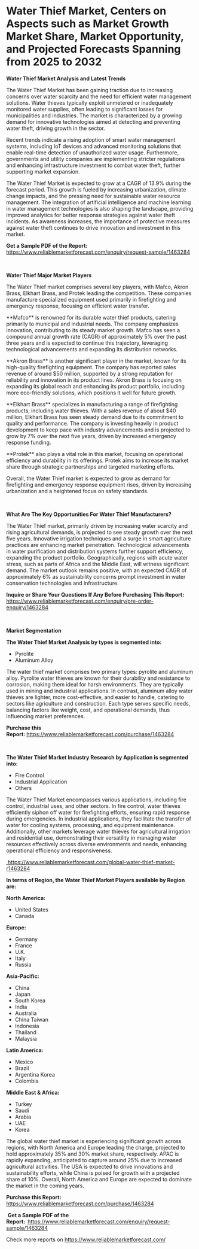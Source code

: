 <p><h1>Water Thief Market, Centers on Aspects such as Market Growth Market Share, Market Opportunity, and Projected Forecasts Spanning from 2025 to 2032</h1></p><p><strong>Water Thief Market Analysis and Latest Trends</strong></p>
<p><p>The Water Thief Market has been gaining traction due to increasing concerns over water scarcity and the need for efficient water management solutions. Water thieves typically exploit unmetered or inadequately monitored water supplies, often leading to significant losses for municipalities and industries. The market is characterized by a growing demand for innovative technologies aimed at detecting and preventing water theft, driving growth in the sector.</p><p>Recent trends indicate a rising adoption of smart water management systems, including IoT devices and advanced monitoring solutions that enable real-time detection of unauthorized water usage. Furthermore, governments and utility companies are implementing stricter regulations and enhancing infrastructure investment to combat water theft, further supporting market expansion.</p><p>The Water Thief Market is expected to grow at a CAGR of 13.9% during the forecast period. This growth is fueled by increasing urbanization, climate change impacts, and the pressing need for sustainable water resource management. The integration of artificial intelligence and machine learning in water management technologies is also shaping the landscape, providing improved analytics for better response strategies against water theft incidents. As awareness increases, the importance of protective measures against water theft continues to drive innovation and investment in this market.</p></p>
<p><strong>Get a Sample PDF of the Report:&nbsp;</strong> <a href="https://www.reliablemarketforecast.com/enquiry/request-sample/1463284?utm_campaign=2296&utm_medium=2&utm_source=Github&utm_content=ia&utm_term=18022025&utm_id=water-thief">https://www.reliablemarketforecast.com/enquiry/request-sample/1463284</a></p>
<p>&nbsp;</p>
<p><strong>Water Thief Major Market Players</strong></p>
<p><p>The Water Thief market comprises several key players, with Mafco, Akron Brass, Elkhart Brass, and Protek leading the competition. These companies manufacture specialized equipment used primarily in firefighting and emergency response, focusing on efficient water transfer.</p><p>**Mafco** is renowned for its durable water thief products, catering primarily to municipal and industrial needs. The company emphasizes innovation, contributing to its steady market growth. Mafco has seen a compound annual growth rate (CAGR) of approximately 5% over the past three years and is expected to continue this trajectory, leveraging technological advancements and expanding its distribution networks.</p><p>**Akron Brass** is another significant player in the market, known for its high-quality firefighting equipment. The company has reported sales revenue of around $50 million, supported by a strong reputation for reliability and innovation in its product lines. Akron Brass is focusing on expanding its global reach and enhancing its product portfolio, including more eco-friendly solutions, which positions it well for future growth.</p><p>**Elkhart Brass** specializes in manufacturing a range of firefighting products, including water thieves. With a sales revenue of about $40 million, Elkhart Brass has seen steady demand due to its commitment to quality and performance. The company is investing heavily in product development to keep pace with industry advancements and is projected to grow by 7% over the next five years, driven by increased emergency response funding.</p><p>**Protek** also plays a vital role in this market, focusing on operational efficiency and durability in its offerings. Protek aims to increase its market share through strategic partnerships and targeted marketing efforts.</p><p>Overall, the Water Thief market is expected to grow as demand for firefighting and emergency response equipment rises, driven by increasing urbanization and a heightened focus on safety standards.</p></p>
<p>&nbsp;</p>
<p><strong>What Are The Key Opportunities For Water Thief Manufacturers?</strong></p>
<p><p>The Water Thief market, primarily driven by increasing water scarcity and rising agricultural demands, is projected to see steady growth over the next five years. Innovative irrigation techniques and a surge in smart agriculture practices are enhancing market penetration. Technological advancements in water purification and distribution systems further support efficiency, expanding the product portfolio. Geographically, regions with acute water stress, such as parts of Africa and the Middle East, will witness significant demand. The market outlook remains positive, with an expected CAGR of approximately 6% as sustainability concerns prompt investment in water conservation technologies and infrastructure.</p></p>
<p><strong>Inquire or Share Your Questions If Any Before Purchasing This Report:</strong> <a href="https://www.reliablemarketforecast.com/enquiry/pre-order-enquiry/1463284?utm_campaign=2296&utm_medium=2&utm_source=Github&utm_content=ia&utm_term=18022025&utm_id=water-thief">https://www.reliablemarketforecast.com/enquiry/pre-order-enquiry/1463284</a></p>
<p>&nbsp;</p>
<p><strong>Market Segmentation</strong></p>
<p><strong>The Water Thief Market Analysis by types is segmented into:</strong></p>
<p><ul><li>Pyrolite</li><li>Aluminum Alloy</li></ul></p>
<p><p>The water thief market comprises two primary types: pyrolite and aluminum alloy. Pyrolite water thieves are known for their durability and resistance to corrosion, making them ideal for harsh environments. They are typically used in mining and industrial applications. In contrast, aluminum alloy water thieves are lighter, more cost-effective, and easier to handle, catering to sectors like agriculture and construction. Each type serves specific needs, balancing factors like weight, cost, and operational demands, thus influencing market preferences.</p></p>
<p><strong>Purchase this Report:&nbsp;</strong><a href="https://www.reliablemarketforecast.com/purchase/1463284?utm_campaign=2296&utm_medium=2&utm_source=Github&utm_content=ia&utm_term=18022025&utm_id=water-thief">https://www.reliablemarketforecast.com/purchase/1463284</a></p>
<p>&nbsp;</p>
<p><strong>The Water Thief Market Industry Research by Application is segmented into:</strong></p>
<p><ul><li>Fire Control</li><li>Industrial Application</li><li>Others</li></ul></p>
<p><p>The Water Thief Market encompasses various applications, including fire control, industrial uses, and other sectors. In fire control, water thieves efficiently siphon off water for firefighting efforts, ensuring rapid response during emergencies. In industrial applications, they facilitate the transfer of water for cooling systems, processing, and equipment maintenance. Additionally, other markets leverage water thieves for agricultural irrigation and residential use, demonstrating their versatility in managing water resources effectively across diverse environments and needs, enhancing operational efficiency and responsiveness.</p></p>
<p><a href="https://www.reliablemarketforecast.com/global-water-thief-market-r1463284?utm_campaign=2296&utm_medium=2&utm_source=Github&utm_content=ia&utm_term=18022025&utm_id=water-thief">&nbsp;https://www.reliablemarketforecast.com/global-water-thief-market-r1463284</a></p>
<p><strong>In terms of Region, the Water Thief Market Players available by Region are:</strong></p>
<p>
    <p> <strong> North America: </strong>
        <ul>
            <li>United States</li>
            <li>Canada</li>
        </ul>
        </p> 
    <p> <strong> Europe: </strong>
        <ul>
            <li>Germany</li>
            <li>France</li>
            <li>U.K.</li>
            <li>Italy</li>
            <li>Russia</li>
        </ul>
        </p> 
    <p> <strong> Asia-Pacific: </strong>
        <ul>
            <li>China</li>
            <li>Japan</li>
            <li>South Korea</li>
            <li>India</li>
            <li>Australia</li>
            <li>China Taiwan</li>
            <li>Indonesia</li>
            <li>Thailand</li>
            <li>Malaysia</li>
        </ul>
        </p> 
    <p> <strong> Latin America: </strong>
        <ul>
            <li>Mexico</li>
            <li>Brazil</li>
            <li>Argentina Korea</li>
            <li>Colombia</li>
        </ul>
        </p> 
    <p> <strong> Middle East & Africa: </strong>
        <ul>
            <li>Turkey</li>
            <li>Saudi</li>
            <li>Arabia</li>
            <li>UAE</li>
            <li>Korea</li>
        </ul>
    </p>
    </p>
<p><p>The global water thief market is experiencing significant growth across regions, with North America and Europe leading the charge, projected to hold approximately 35% and 30% market share, respectively. APAC is rapidly expanding, anticipated to capture around 25% due to increased agricultural activities. The USA is expected to drive innovations and sustainability efforts, while China is poised for growth with a projected share of 10%. Overall, North America and Europe are expected to dominate the market in the coming years.</p></p>
<p><strong>Purchase this Report: </strong><a href="https://www.reliablemarketforecast.com/purchase/1463284?utm_campaign=2296&utm_medium=2&utm_source=Github&utm_content=ia&utm_term=18022025&utm_id=water-thief">https://www.reliablemarketforecast.com/purchase/1463284</a></p>
<p>&nbsp;<strong>Get a Sample PDF of the Report:&nbsp;&nbsp;</strong><a href="https://www.reliablemarketforecast.com/enquiry/request-sample/1463284?utm_campaign=2296&utm_medium=2&utm_source=Github&utm_content=ia&utm_term=18022025&utm_id=water-thief">https://www.reliablemarketforecast.com/enquiry/request-sample/1463284</a></p>
<p><strong></strong></p>
<p>Check more reports on <a href="https://www.reliablemarketforecast.com/?utm_campaign=2296&utm_medium=2&utm_source=Github&utm_content=ia&utm_term=18022025&utm_id=water-thief">https://www.reliablemarketforecast.com/</a></p>